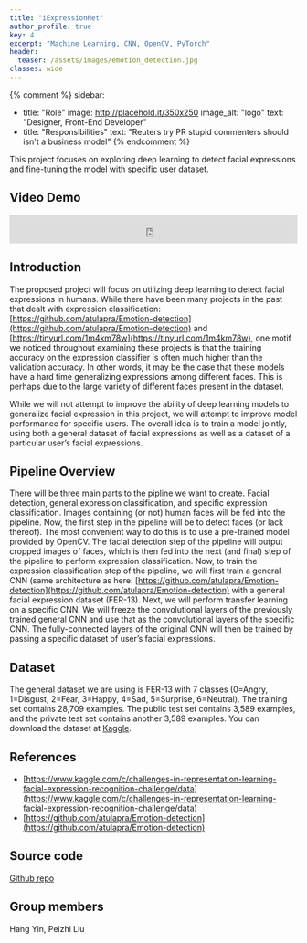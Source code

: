 ```yaml
---
title: "iExpressionNet"
author_profile: true
key: 4
excerpt: "Machine Learning, CNN, OpenCV, PyTorch"
header:
  teaser: /assets/images/emotion_detection.jpg
classes: wide
---
```


{% comment %} 
sidebar:
  - title: "Role"
    image: http://placehold.it/350x250
    image_alt: "logo"
    text: "Designer, Front-End Developer"
  - title: "Responsibilities"
    text: "Reuters try PR stupid commenters should isn't a business model"
{% endcomment %} 

This project focuses on exploring deep learning to detect facial expressions and fine-tuning the model with specific user dataset.

## Video Demo
<iframe
    width="100%"
    height="50px"
    src="https://www.youtube.com/embed/9ApwyVobA5A"
    frameborder="0"
    allow="autoplay; encrypted-media"
    allowfullscreen
>
</iframe>

## Introduction 
The proposed project will focus on utilizing deep learning to detect facial expressions in humans. While there have been many projects in the past that dealt with expression classification: [https://github.com/atulapra/Emotion-detection](https://github.com/atulapra/Emotion-detection) and [https://tinyurl.com/1m4km78w](https://tinyurl.com/1m4km78w), one motif we noticed throughout examining these projects is that the training accuracy on the expression classifier is often much higher than the validation accuracy. In other words, it may be the case that these models have a hard time generalizing expressions among different faces. This is perhaps due to the large variety of different faces present in the dataset.

While we will not attempt to improve the ability of deep learning models to generalize facial expression in this project, we will attempt to improve model performance for specific users. The overall idea is to train a model jointly, using both a general dataset of facial expressions as well as a dataset of a particular user’s facial expressions.

## Pipeline Overview
There will be three main parts to the pipline we want to create. Facial detection, general expression classification, and specific expression classification. Images containing (or not) human faces will be fed into the pipeline. Now, the first step in the pipeline will be to detect faces (or lack thereof). The most convenient way to do this is to use a pre-trained model provided by OpenCV. The facial detection step of the pipeline will output cropped images of faces, which is then fed into the next (and final) step of the pipeline to perform expression classification. Now, to train the expression classification step of the pipeline, we will first train a general CNN (same architecture as here: [https://github.com/atulapra/Emotion-detection](https://github.com/atulapra/Emotion-detection) with a general facial expression dataset (FER-13). Next, we will perform transfer learning on a specific CNN. We will freeze the convolutional layers of the previously trained general CNN and use that as the convolutional layers of the specific CNN. The fully-connected layers of the original CNN will then be trained by passing a specific dataset of user’s facial expressions.

## Dataset
The general dataset we are using is FER-13 with 7 classes (0=Angry, 1=Disgust, 2=Fear, 3=Happy, 4=Sad, 5=Surprise, 6=Neutral). The training set contains 28,709 examples. The public test set contains 3,589 examples, and the private test set contains another 3,589 examples. You can download the dataset at [Kaggle](https://www.kaggle.com/c/challenges-in-representation-learning-facial-expression-recognition-challenge/data).

## References
- [https://www.kaggle.com/c/challenges-in-representation-learning-facial-expression-recognition-challenge/data](https://www.kaggle.com/c/challenges-in-representation-learning-facial-expression-recognition-challenge/data)
- [https://github.com/atulapra/Emotion-detection](https://github.com/atulapra/Emotion-detection)

## Source code
[Github repo](https://github.com/peizhiliu168/iExpressionNet)

## Group members
Hang Yin, Peizhi Liu